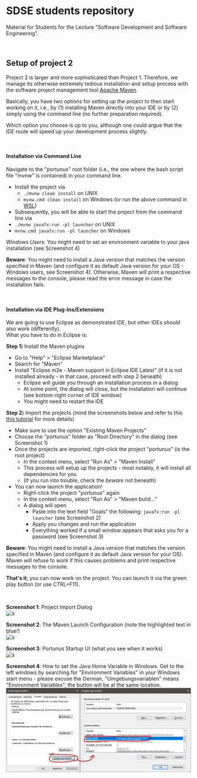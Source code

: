 # SDSE students repository
Material for Students for the Lecture "Software Development and Software Engineering".

&nbsp;

## Setup of project 2
Project 2 is larger and more sophisticated than Project 1.
Therefore, we manage its otherwise extremely tedious installation and setup process with the software project management tool [Apache Maven](https://maven.apache.org/).

Basically, you have two options for setting up the project to then start working on it, i.e., by (1) installing Maven directly into your IDE or by (2) simply using the command line (no further preparation required).

Which option you choose is up to you, although one could argue that the IDE route will speed up your development process slightly.

&nbsp;

#### Installation via Command Line

Navigate to the "portunus" root folder (i.e., the one where the bash script file "mvnw" is contained) in your command line.

- Install the project via
  - `./mvnw clean install` on UNIX
  - `mvnw.cmd clean install` on Windows (or run the above command in [WSL](https://learn.microsoft.com/en-us/windows/wsl/about))
- Subsequently, you will be able to start the project from the command line via
 - `./mvnw javafx:run -pl launcher` on UNIX
 - `mvnw.cmd javafx:run -pl launcher` on Windows

*Windows Users*: You might need to set an environment variable to your java installation (see Screenshot 4)

**Beware**: You might need to install a Java version that matches the version specified in Maven (and configure it as default Java version for your OS - Windows users, see Screenshot 4).
Otherwise, Maven will print a respective messages to the console, please read the error message in case the installation fails.

&nbsp;

#### Installation via IDE Plug-Ins/Extensions

We are going to use Eclipse as demonstrated IDE, but other IDEs *should* also work (differently).  
What you have to do in Eclipse is:

**Step 1**) Install the Maven plugins
 - Go to "Help" > "Eclipse Marketplace"
 - Search for "Maven"
 - Install "Eclipse m2e - Maven support in Eclipse IDE Latest" (if it is not installed already - in that case, proceed with step 2 beneath)
   - Eclipse will guide you through an installation process in a dialog
   - At some point, the dialog will close, but the installation will continue (see bottom-right corner of IDE window)
   - You might need to restart the IDE

**Step 2**) Import the projects (mind the screenshots below and refer to this [this tutorial](https://www.lagomframework.com/documentation/1.6.x/java/EclipseMavenInt.html) for more details)
  - Make sure to use the option "Existing Maven Projects"
  - Choose the "portunus" folder as "Root Directory" in the dialog (see Screenshot 1)
  - Once the projects are imported, right-click the project "portunus" (is the root project)
    - In the context menu, select "Run As" > "Maven Install"
    - This process will setup up the projects - most notably, it will install all dependencies for you
    - (If you run into trouble, check the *beware* not beneath)
  - You can now launch the application!
    - Right-click the project "portunus" again
    - In the context menu, select "Run As" > "Maven build..."
    - A dialog will open
      - Paste into the text field "Goals" the following: `javafx:run -pl launcher` (see Screenshot 2)
      - Apply you changes and run the application
      - Everything worked if a small window appears that asks you for a password (see Screenshot 3)

**Beware**: You might need to install a Java version that matches the version specified in Maven (and configure it as default Java version for your OS).
Maven will refuse to work if this causes problems and print respective messages to the console.

**That's it**, you can now work on the project.
You can launch it via the green play button (or use CTRL+F11).

&nbsp;

**Screenshot 1**: Project Import Dialog  
![s](ReadMe/import-dialog.png?raw=true)

**Screenshot 2**: The Maven Launch Configuration (note the highlighted text in blue!)  
![s](ReadMe/run-configuration.png?raw=true)

**Screenshot 3**: Portunus Startup UI (what you see when it works)  
![s](ReadMe/portunus-startup.png?raw=true)

**Screenshot 4**: How to set the Java Home Variable in Windows. Get to the left windows by searching for "Environment Variables" in your Windows start menu - please excuse the German, "Umgebungsvariablen" means "Environment Variables", the button will be at the same location.  
![s](ReadMe/windows-environment-variables.png?raw=true)
